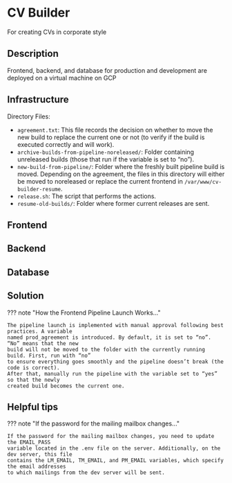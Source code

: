 # CV Builder

For creating CVs in corporate style

## Description

Frontend, backend, and database for production and development are deployed on a virtual machine on GCP

## Infrastructure

Directory Files:

- `agreement.txt`: This file records the decision on whether to move the new build to replace the current one or not (to verify if the build is executed correctly and will work).
- `archive-builds-from-pipeline-noreleased/`: Folder containing unreleased builds (those that run if the variable is set to “no”).
- `new-build-from-pipeline/`: Folder where the freshly built pipeline build is moved. Depending on the agreement, the files in this directory will either be moved to noreleased or replace the current frontend in `/var/www/cv-builder-resume`.
- `release.sh`: The script that performs the actions.
- `resume-old-builds/`: Folder where former current releases are sent.

## Frontend

## Backend

## Database

## Solution

??? note "How the Frontend Pipeline Launch Works..."

    The pipeline launch is implemented with manual approval following best practices. A variable 
    named prod_agreement is introduced. By default, it is set to “no”. “No” means that the new 
    build will not be moved to the folder with the currently running build. First, run with “no” 
    to ensure everything goes smoothly and the pipeline doesn’t break (the code is correct). 
    After that, manually run the pipeline with the variable set to “yes” so that the newly 
    created build becomes the current one.

## Helpful tips

??? note "If the password for the mailing mailbox changes..."

    If the password for the mailing mailbox changes, you need to update the EMAIL_PASS 
    variable located in the .env file on the server. Additionally, on the dev server, this file 
    contains the LM_EMAIL, TM_EMAIL, and PM_EMAIL variables, which specify the email addresses
    to which mailings from the dev server will be sent.
